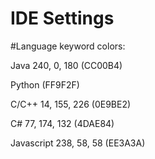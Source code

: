 # IDE Settings

#Language keyword colors:

Java 240, 0, 180 (CC00B4)

Python (FF9F2F)

C/C++ 14, 155, 226 (0E9BE2)

C# 77, 174, 132 (4DAE84)

Javascript 238, 58, 58 (EE3A3A)